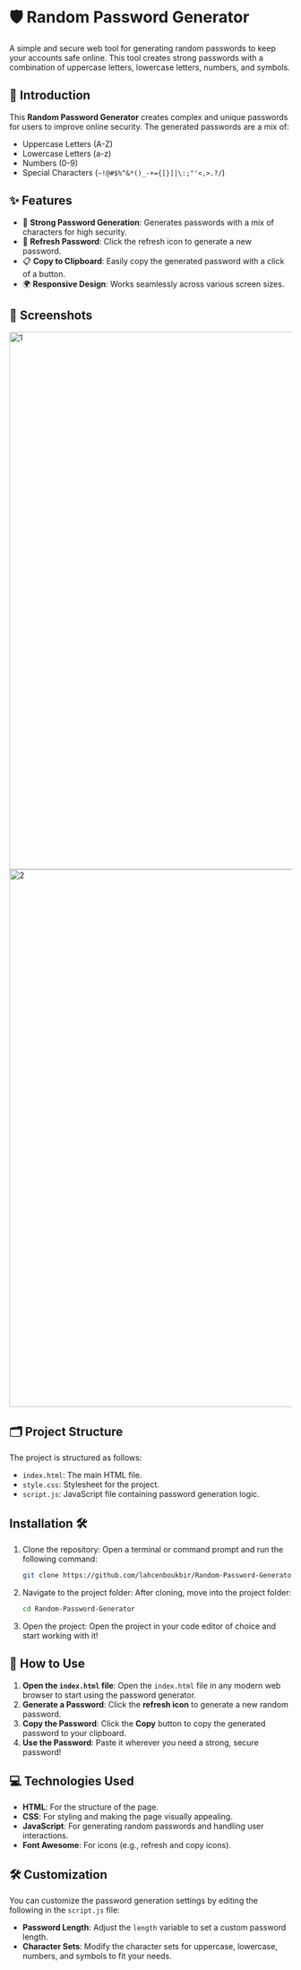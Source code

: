 # 🛡️ Random Password Generator

A simple and secure web tool for generating random passwords to keep your accounts safe online. This tool creates strong passwords with a combination of uppercase letters, lowercase letters, numbers, and symbols.

## 🔑 Introduction

This **Random Password Generator** creates complex and unique passwords for users to improve online security. The generated passwords are a mix of:
- Uppercase Letters (A-Z)
- Lowercase Letters (a-z)
- Numbers (0-9)
- Special Characters (`~!@#$%^&*()_-+={[}]|\:;"'<,>.?/`)

## ✨ Features

- 💪 **Strong Password Generation**: Generates passwords with a mix of characters for high security.
- 🔄 **Refresh Password**: Click the refresh icon to generate a new password.
- 📋 **Copy to Clipboard**: Easily copy the generated password with a click of a button.
- 🌍 **Responsive Design**: Works seamlessly across various screen sizes.

##  📸 Screenshots

<img width="960" alt="1" src="https://github.com/lahcenboukbir/Random-Password-Generator/assets/98537666/3a908e04-9adf-45c2-bfbf-a478fbc58c36">
<br>
<img width="960" alt="2" src="https://github.com/lahcenboukbir/Random-Password-Generator/assets/98537666/39cd5c3c-b1e8-4944-b566-a559813ea509">


## 🗂️ Project Structure

The project is structured as follows:

- `index.html`: The main HTML file.
- `style.css`: Stylesheet for the project.
- `script.js`: JavaScript file containing password generation logic.

## Installation 🛠️

1. Clone the repository: Open a terminal or command prompt and run the following command:
   ```bash
   git clone https://github.com/lahcenboukbir/Random-Password-Generator.git
   ```
2. Navigate to the project folder: After cloning, move into the project folder:
   ```bash
   cd Random-Password-Generator
   ```
3. Open the project: Open the project in your code editor of choice and start working with it!

## 🔧 How to Use

1. **Open the `index.html` file**: Open the `index.html` file in any modern web browser to start using the password generator.
2. **Generate a Password**: Click the **refresh icon** to generate a new random password.
3. **Copy the Password**: Click the **Copy** button to copy the generated password to your clipboard.
4. **Use the Password**: Paste it wherever you need a strong, secure password!

## 💻 Technologies Used

- **HTML**: For the structure of the page.
- **CSS**: For styling and making the page visually appealing.
- **JavaScript**: For generating random passwords and handling user interactions.
- **Font Awesome**: For icons (e.g., refresh and copy icons).

## 🛠️ Customization

You can customize the password generation settings by editing the following in the `script.js` file:
- **Password Length**: Adjust the `length` variable to set a custom password length.
- **Character Sets**: Modify the character sets for uppercase, lowercase, numbers, and symbols to fit your needs.
